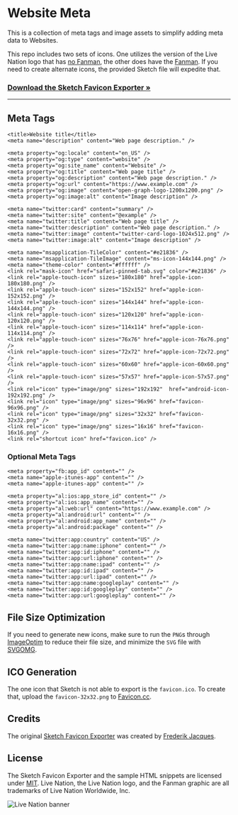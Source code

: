# Website Meta
This is a collection of meta tags and image assets to simplify adding meta data to Websites. 

This repo includes two sets of icons. One utilizes the version of the Live Nation logo that has [no Fanman](/no-fanman/), the other does have the [Fanman](/fanman/). If you need to create alternate icons, the provided Sketch file will expedite that.

### [Download the Sketch Favicon Exporter »](https://github.com/TeamSidewinder/website-meta/raw/master/favicon-exporter.sketch)

----

## Meta Tags
```
<title>Website title</title>
<meta name="description" content="Web page description." />

<meta property="og:locale" content="en_US" />
<meta property="og:type" content="website" />
<meta property="og:site_name" content="Website" />
<meta property="og:title" content="Web page title" />
<meta property="og:description" content="Web page description." />
<meta property="og:url" content="https://www.example.com" />
<meta property="og:image" content="open-graph-logo-1200x1200.png" />
<meta property="og:image:alt" content="Image description" />

<meta name="twitter:card" content="summary" />
<meta name="twitter:site" content="@example" />
<meta name="twitter:title" content="Web page title" />
<meta name="twitter:description" content="Web page description." />
<meta name="twitter:image" content="twitter-card-logo-1024x512.png" />
<meta name="twitter:image:alt" content="Image description" />

<meta name="msapplication-TileColor" content="#e21836" />
<meta name="msapplication-TileImage" content="ms-icon-144x144.png" />
<meta name="theme-color" content="#ffffff" />
<link rel="mask-icon" href="safari-pinned-tab.svg" color="#e21836" />
<link rel="apple-touch-icon" sizes="180x180" href="apple-icon-180x180.png" />
<link rel="apple-touch-icon" sizes="152x152" href="apple-icon-152x152.png" />
<link rel="apple-touch-icon" sizes="144x144" href="apple-icon-144x144.png" />
<link rel="apple-touch-icon" sizes="120x120" href="apple-icon-120x120.png" />
<link rel="apple-touch-icon" sizes="114x114" href="apple-icon-114x114.png" />
<link rel="apple-touch-icon" sizes="76x76" href="apple-icon-76x76.png" />
<link rel="apple-touch-icon" sizes="72x72" href="apple-icon-72x72.png" />
<link rel="apple-touch-icon" sizes="60x60" href="apple-icon-60x60.png" />
<link rel="apple-touch-icon" sizes="57x57" href="apple-icon-57x57.png" />
<link rel="icon" type="image/png" sizes="192x192"  href="android-icon-192x192.png" />
<link rel="icon" type="image/png" sizes="96x96" href="favicon-96x96.png" />
<link rel="icon" type="image/png" sizes="32x32" href="favicon-32x32.png" />
<link rel="icon" type="image/png" sizes="16x16" href="favicon-16x16.png" />
<link rel="shortcut icon" href="favicon.ico" />	
```

### Optional Meta Tags
```
<meta property="fb:app_id" content="" />
<meta name="apple-itunes-app" content="" />
<meta name="apple-itunes-app" content="" />

<meta property="al:ios:app_store_id" content="" />
<meta property="al:ios:app_name" content="" />
<meta property="al:web:url" content="https://www.example.com" />
<meta property="al:android:url" content="" />
<meta property="al:android:app_name" content="" />
<meta property="al:android:package" content="" />

<meta name="twitter:app:country" content="US" />
<meta name="twitter:app:name:iphone" content="" />
<meta name="twitter:app:id:iphone" content="" />
<meta name="twitter:app:url:iphone" content="" />
<meta name="twitter:app:name:ipad" content="" />
<meta name="twitter:app:id:ipad" content="" />
<meta name="twitter:app:url:ipad" content="" />
<meta name="twitter:app:name:googleplay" content="" />
<meta name="twitter:app:id:googleplay" content="" />
<meta name="twitter:app:url:googleplay" content="" />

```

## File Size Optimization
If you need to generate new icons, make sure to run the `PNG`s through [ImageOptim](https://imageoptim.com) to reduce their file size, and minimize the `SVG` file with [SVGOMG](https://jakearchibald.github.io/svgomg/).

## ICO Generation
The one icon that Sketch is not able to export is the `favicon.ico`. To create that, upload the `favicon-32x32.png` to [Favicon.cc](https://www.favicon.cc).

## Credits
The original [Sketch Favicon Exporter](https://github.com/frederik-jacques/sketch-favicon-exporter-template) was created by [Frederik Jacques](https://twitter.com/thenerd_be/).

## License
The Sketch Favicon Exporter and the sample HTML snippets are licensed under [MIT](https://github.com/TeamSidewinder/licenses/blob/master/LICENSE-icons-images.txt). Live Nation, the Live Nation logo, and the Fanman graphic are all trademarks of Live Nation Worldwide, Inc.

![Live Nation banner](https://user-images.githubusercontent.com/882331/53369931-38ab1f00-3901-11e9-95f7-3ba05a225edd.png)
